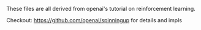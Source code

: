 These files are all derived from openai's tutorial on reinforcement learning.

Checkout: https://github.com/openai/spinningup for details and impls